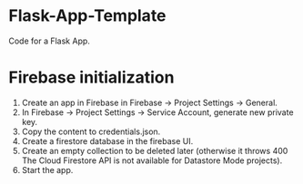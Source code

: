 # Flask-App-Template

Code for a Flask App.

# Firebase initialization

1. Create an app in Firebase in Firebase -> Project Settings -> General.
2. In Firebase -> Project Settings -> Service Account, generate new private key.
3. Copy the content to credentials.json.
4. Create a firestore database in the firebase UI.
5. Create an empty collection to be deleted later (otherwise it throws 400 The Cloud Firestore API is not available for Datastore Mode projects).
6. Start the app.